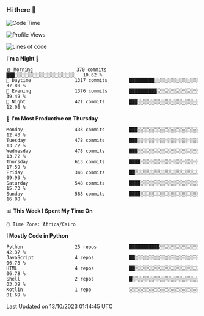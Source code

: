 ### Hi there 👋

<!--
**AMR-KELEG/AMR-KELEG** is a ✨ _special_ ✨ repository because its `README.md` (this file) appears on your GitHub profile.

Here are some ideas to get you started:

- 🔭 I’m currently working on ...
- 🌱 I’m currently learning ...
- 👯 I’m looking to collaborate on ...
- 🤔 I’m looking for help with ...
- 💬 Ask me about ...
- 📫 How to reach me: ...
- 😄 Pronouns: ...
- ⚡ Fun fact: ...
-->

<!--START_SECTION:waka-->
![Code Time](http://img.shields.io/badge/Code%20Time-0%20secs-blue)

![Profile Views](http://img.shields.io/badge/Profile%20Views-0-blue)

![Lines of code](https://img.shields.io/badge/From%20Hello%20World%20I%27ve%20Written-20.7%20million%20lines%20of%20code-blue)

**I'm a Night 🦉** 

```text
🌞 Morning                370 commits         ███░░░░░░░░░░░░░░░░░░░░░░   10.62 % 
🌆 Daytime                1317 commits        █████████░░░░░░░░░░░░░░░░   37.80 % 
🌃 Evening                1376 commits        ██████████░░░░░░░░░░░░░░░   39.49 % 
🌙 Night                  421 commits         ███░░░░░░░░░░░░░░░░░░░░░░   12.08 % 
```
📅 **I'm Most Productive on Thursday** 

```text
Monday                   433 commits         ███░░░░░░░░░░░░░░░░░░░░░░   12.43 % 
Tuesday                  478 commits         ███░░░░░░░░░░░░░░░░░░░░░░   13.72 % 
Wednesday                478 commits         ███░░░░░░░░░░░░░░░░░░░░░░   13.72 % 
Thursday                 613 commits         ████░░░░░░░░░░░░░░░░░░░░░   17.59 % 
Friday                   346 commits         ██░░░░░░░░░░░░░░░░░░░░░░░   09.93 % 
Saturday                 548 commits         ████░░░░░░░░░░░░░░░░░░░░░   15.73 % 
Sunday                   588 commits         ████░░░░░░░░░░░░░░░░░░░░░   16.88 % 
```


📊 **This Week I Spent My Time On** 

```text
🕑︎ Time Zone: Africa/Cairo
```

**I Mostly Code in Python** 

```text
Python                   25 repos            ███████████░░░░░░░░░░░░░░   42.37 % 
JavaScript               4 repos             ██░░░░░░░░░░░░░░░░░░░░░░░   06.78 % 
HTML                     4 repos             ██░░░░░░░░░░░░░░░░░░░░░░░   06.78 % 
Shell                    2 repos             █░░░░░░░░░░░░░░░░░░░░░░░░   03.39 % 
Kotlin                   1 repo              ░░░░░░░░░░░░░░░░░░░░░░░░░   01.69 % 
```




 Last Updated on 13/10/2023 01:14:45 UTC
<!--END_SECTION:waka-->
